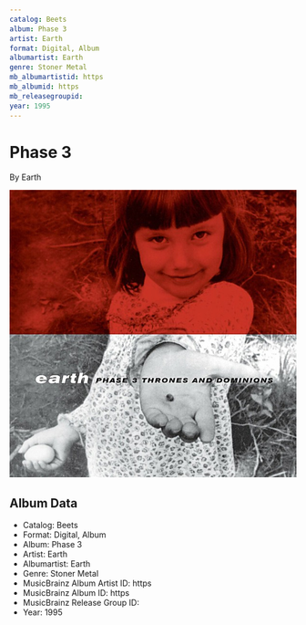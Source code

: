 ```yaml
---
catalog: Beets
album: Phase 3
artist: Earth
format: Digital, Album
albumartist: Earth
genre: Stoner Metal
mb_albumartistid: https
mb_albumid: https
mb_releasegroupid: 
year: 1995
---
```


# Phase 3

By Earth

![](../../assets/beetscovers/Earth-Phase_3.jpg)

## Album Data

- Catalog: Beets
- Format: Digital, Album
- Album: Phase 3
- Artist: Earth
- Albumartist: Earth
- Genre: Stoner Metal
- MusicBrainz Album Artist ID: https
- MusicBrainz Album ID: https
- MusicBrainz Release Group ID: 
- Year: 1995

